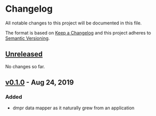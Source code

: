 # Changelog

All notable changes to this project will be documented in this file.

The format is based on [Keep a Changelog](http://keepachangelog.com/en/1.0.0/)
and this project adheres to [Semantic Versioning](http://semver.org/spec/v2.0.0.html).

## [Unreleased]

No changes so far.

## [v0.1.0] - Aug 24, 2019

### Added

* dmpr data mapper as it naturally grew from an application

[Unreleased]: https://github.com/julian7/dmpr
[v0.1.0]: https://github.com/julian7/dmpr/releases/v0.1.0
